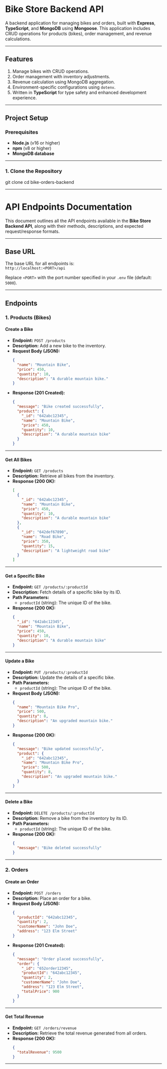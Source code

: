 # Bike Store Backend API

A backend application for managing bikes and orders, built with **Express**, **TypeScript**, and **MongoDB** using **Mongoose**. This application includes CRUD operations for products (bikes), order management, and revenue calculations.

---

## Features

1. Manage bikes with CRUD operations.
2. Order management with inventory adjustments.
3. Revenue calculation using MongoDB aggregation.
4. Environment-specific configurations using `dotenv`.
5. Written in **TypeScript** for type safety and enhanced development experience.

---

## Project Setup

### Prerequisites

- **Node.js** (v16 or higher)
- **npm** (v8 or higher)
- **MongoDB database**

---

### 1. Clone the Repository


git clone <repository-url>
cd bike-orders-backend

---

# **API Endpoints Documentation**

This document outlines all the API endpoints available in the **Bike Store Backend API**, along with their methods, descriptions, and expected request/response formats.

---

## **Base URL**

The base URL for all endpoints is:  
`http://localhost:<PORT>/api`  

Replace `<PORT>` with the port number specified in your `.env` file (default: `5000`).

---

## **Endpoints**

### **1. Products (Bikes)**

#### **Create a Bike**

- **Endpoint:** `POST /products`
- **Description:** Add a new bike to the inventory.
- **Request Body (JSON):**
  ```json
  {
    "name": "Mountain Bike",
    "price": 450,
    "quantity": 10,
    "description": "A durable mountain bike."
  }
  ```
- **Response (201 Created):**
  ```json
  {
    "message": "Bike created successfully",
    "product": {
      "_id": "642abc12345",
      "name": "Mountain Bike",
      "price": 450,
      "quantity": 10,
      "description": "A durable mountain bike"
    }
  }
  ```

---

#### **Get All Bikes**

- **Endpoint:** `GET /products`
- **Description:** Retrieve all bikes from the inventory.
- **Response (200 OK):**
  ```json
  [
    {
      "_id": "642abc12345",
      "name": "Mountain Bike",
      "price": 450,
      "quantity": 10,
      "description": "A durable mountain bike"
    },
    {
      "_id": "642def67890",
      "name": "Road Bike",
      "price": 350,
      "quantity": 15,
      "description": "A lightweight road bike"
    }
  ]


---

#### **Get a Specific Bike**

- **Endpoint:** `GET /products/:productId`
- **Description:** Fetch details of a specific bike by its ID.
- **Path Parameters:**
  - `productId` (string): The unique ID of the bike.
- **Response (200 OK):**
  ```json
  {
    "_id": "642abc12345",
    "name": "Mountain Bike",
    "price": 450,
    "quantity": 10,
    "description": "A durable mountain bike"
  }
  ```

---

#### **Update a Bike**

- **Endpoint:** `PUT /products/:productId`
- **Description:** Update the details of a specific bike.
- **Path Parameters:**
  - `productId` (string): The unique ID of the bike.
- **Request Body (JSON):**
  ```json
  {
    "name": "Mountain Bike Pro",
    "price": 500,
    "quantity": 8,
    "description": "An upgraded mountain bike."
  }
  ```
- **Response (200 OK):**
  ```json
  {
    "message": "Bike updated successfully",
    "product": {
      "_id": "642abc12345",
      "name": "Mountain Bike Pro",
      "price": 500,
      "quantity": 8,
      "description": "An upgraded mountain bike."
    }
  }
  ```

---

#### **Delete a Bike**

- **Endpoint:** `DELETE /products/:productId`
- **Description:** Remove a bike from the inventory by its ID.
- **Path Parameters:**
  - `productId` (string): The unique ID of the bike.
- **Response (200 OK):**
  ```json
  {
    "message": "Bike deleted successfully"
  }
  ```

---

### **2. Orders**

#### **Create an Order**

- **Endpoint:** `POST /orders`
- **Description:** Place an order for a bike.
- **Request Body (JSON):**
  ```json
  {
    "productId": "642abc12345",
    "quantity": 2,
    "customerName": "John Doe",
    "address": "123 Elm Street"
  }
  ```
- **Response (201 Created):**
  ```json
  {
    "message": "Order placed successfully",
    "order": {
      "_id": "652order12345",
      "productId": "642abc12345",
      "quantity": 2,
      "customerName": "John Doe",
      "address": "123 Elm Street",
      "totalPrice": 900
    }
  }
  ```

---

#### **Get Total Revenue**

- **Endpoint:** `GET /orders/revenue`
- **Description:** Retrieve the total revenue generated from all orders.
- **Response (200 OK):**
  ```json
  {
    "totalRevenue": 9500
  }
  ```

---

